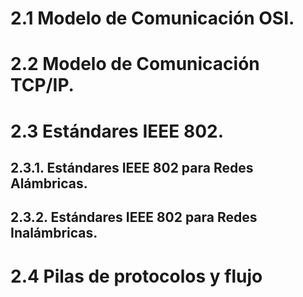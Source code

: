 # 2.1 Modelo de Comunicación OSI.  
# 2.2 Modelo de Comunicación TCP/IP.  
# 2.3 Estándares IEEE 802.  
## 2.3.1. Estándares IEEE 802 para Redes   Alámbricas.  
## 2.3.2. Estándares IEEE 802 para Redes   Inalámbricas.  
# 2.4 Pilas de protocolos y flujo